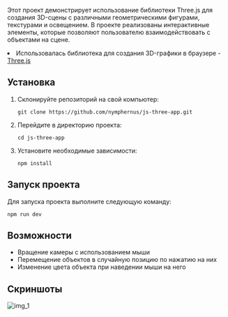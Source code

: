
<body>
    <p>Этот проект демонстрирует использование библиотеки Three.js для создания 3D-сцены с различными геометрическими фигурами, текстурами и освещением. В проекте реализованы интерактивные элементы, которые позволяют пользователю взаимодействовать с объектами на сцене.</p>
    <li>Использовалась библиотека для создания 3D-графики в браузере - <a href="https://threejs.org/">Three.js</a></li>
    <h2>Установка</h2>
    <ol>
        <li>Склонируйте репозиторий на свой компьютер:
            <pre><code>git clone https://github.com/nymphernus/js-three-app.git</code></pre>
        </li>
        <li>Перейдите в директорию проекта:
            <pre><code>cd js-three-app</code></pre>
        </li>
        <li>Установите необходимые зависимости:
            <pre><code>npm install</code></pre>
        </li>
    </ol>
    <h2>Запуск проекта</h2>
    <p>Для запуска проекта выполните следующую команду:</p>
    <pre><code>npm run dev</code></pre>
    <h2>Возможности</h2>
    <ul>
        <li>Вращение камеры с использованием мыши</li>
        <li>Перемещение объектов в случайную позицию по нажатию на них</li>
        <li>Изменение цвета объекта при наведении мыши на него</li>
    </ul>
    <h2>Скриншоты</h2>
    <img src="https://github.com/user-attachments/assets/4613436c-3aed-4e14-a719-63383d4a159e" alt="img_1">
</body>
